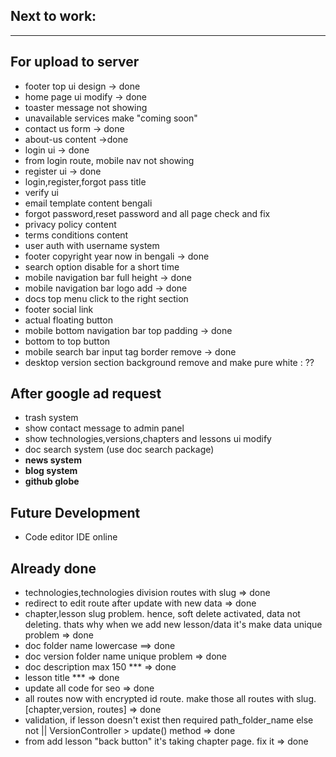 ## Next to work:

---

## **For upload to server**

-   footer top ui design -> done
-   home page ui modify -> done
-   toaster message not showing
-   unavailable services make "coming soon"
-   contact us form -> done
-   about-us content ->done
-   login ui -> done
-   from login route, mobile nav not showing
-   register ui -> done
-   login,register,forgot pass title
-   verify ui
-   email template content bengali
-   forgot password,reset password and all page check and fix
-   privacy policy content
-   terms conditions content
-   user auth with username system
-   footer copyright year now in bengali -> done
-   search option disable for a short time
-   mobile navigation bar full height -> done
-   mobile navigation bar logo add -> done
-   docs top menu click to the right section
-   footer social link
-   actual floating button
-   mobile bottom navigation bar top padding -> done
-   bottom to top button
-   mobile search bar input tag border remove -> done
-   desktop version section background remove and make pure white : ??

## **After google ad request**

-   trash system
-   show contact message to admin panel
-   show technologies,versions,chapters and lessons ui modify
-   doc search system (use doc search package)
-   **news system**
-   **blog system**
-   **github globe**

## **Future Development**

-   Code editor IDE online

## **Already done**

-   technologies,technologies division routes with slug => done
-   redirect to edit route after update with new data => done
-   chapter,lesson slug problem. hence, soft delete activated, data not deleting. thats why when we add new lesson/data it's make data unique problem => done
-   doc folder name lowercase ==> done
-   doc version folder name unique problem => done
-   doc description max 150 \*\*\* => done
-   lesson title \*\*\* => done
-   update all code for seo => done
-   all routes now with encrypted id route. make those all routes with slug. [chapter,version, routes] => done
-   validation, if lesson doesn't exist then required path_folder_name else not || VersionController > update() method => done
-   from add lesson "back button" it's taking chapter page. fix it => done
